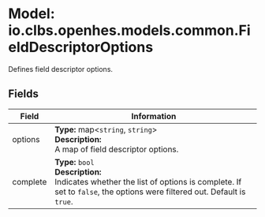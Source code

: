 # Model: io.clbs.openhes.models.common.FieldDescriptorOptions

Defines field descriptor options.

## Fields

| Field | Information |
| --- | --- |
| options | <b>Type:</b> map<`string`, `string`><br><b>Description:</b><br>A map of field descriptor options. |
| complete | <b>Type:</b> `bool`<br><b>Description:</b><br>Indicates whether the list of options is complete. If set to `false`, the options were filtered out. Default is `true`. |

